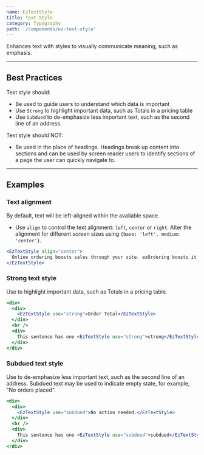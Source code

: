 ```yaml
---
name: EzTextStyle
title: Text Style
category: Typography
path: '/components/ez-text-style'
---
```


Enhances text with styles to visually communicate meaning, such as emphasis.

---

## Best Practices

Text style should:

- Be used to guide users to understand which data is important
- Use `Strong` to highlight important data, such as Totals in a pricing table
- Use `Subdued` to de-emphasize less important text, such as the second line of an address.

Text style should NOT:

- Be used in the place of headings. Headings break up content into sections and can be used by screen reader users to identify sections of a page the user can quickly navigate to.

---

## Examples

### Text alignment

By default, text will be left-aligned within the available space.

- Use `align` to control the text alignment: `left`, `center` or `right`. Alter the alignment for different screen sizes using `{base: 'left', medium: 'center'}`.

```jsx
<EzTextStyle align="center">
  Online ordering boosts sales through your site. ezOrdering boosts it further.
</EzTextStyle>
```

### Strong text style

Use to highlight important data, such as Totals in a pricing table.

```jsx
<div>
  <div>
    <EzTextStyle use="strong">Order Total</EzTextStyle>
  </div>
  <br />
  <div>
    This sentence has one <EzTextStyle use="strong">strong</EzTextStyle> word.
  </div>
</div>
```

### Subdued text style

Use to de-emphasize less important text, such as the second line of an address. Subdued text may be used to indicate empty state, for example, "No orders placed".

```jsx
<div>
  <div>
    <EzTextStyle use="subdued">No action needed.</EzTextStyle>
  </div>
  <br />
  <div>
    This sentence has one <EzTextStyle use="subdued">subdued</EzTextStyle> word.
  </div>
</div>
```
